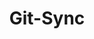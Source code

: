 ---
title: Git-Sync
title_meta: Bi-directional Git-Sync
description: "SiteBay offers a free bi-directional Git Sync for WordPress sites"
---